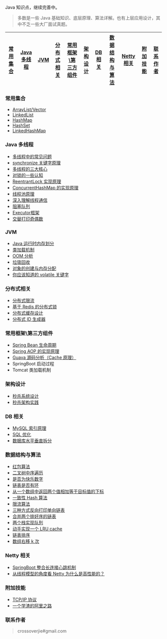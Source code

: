 
Java 知识点，继续完善中。

> 多数是一些 Java 基础知识、底层原理、算法详解。也有上层应用设计，其中不乏一些大厂面试真题。

[常用集合](https://github.com/nekoozero/Java-Interview/blob/master/README.md#%E5%B8%B8%E7%94%A8%E9%9B%86%E5%90%88) | [Java 多线程](https://github.com/nekoozero/Java-Interview/blob/master/README.md#java-%E5%A4%9A%E7%BA%BF%E7%A8%8B) | [JVM](https://github.com/nekoozero/Java-Interview/blob/master/README.md#jvm) | [分布式相关](https://github.com/nekoozero/Java-Interview/blob/master/README.md#%E5%88%86%E5%B8%83%E5%BC%8F%E7%9B%B8%E5%85%B3) |[常用框架\第三方组件](https://github.com/nekoozero/Java-Interview/blob/master/README.md#%E5%B8%B8%E7%94%A8%E6%A1%86%E6%9E%B6%E7%AC%AC%E4%B8%89%E6%96%B9%E7%BB%84%E4%BB%B6)|[架构设计](https://github.com/nekoozero/Java-Interview/blob/master/README.md#%E6%9E%B6%E6%9E%84%E8%AE%BE%E8%AE%A1)|[DB 相关](https://github.com/nekoozero/Java-Interview/blob/master/README.md#db-%E7%9B%B8%E5%85%B3)|[数据结构与算法](https://github.com/nekoozero/Java-Interview/blob/master/README.md#%E6%95%B0%E6%8D%AE%E7%BB%93%E6%9E%84%E4%B8%8E%E7%AE%97%E6%B3%95)|[Netty 相关](https://github.com/nekoozero/Java-Interview#netty-%E7%9B%B8%E5%85%B3)|[附加技能](https://github.com/nekoozero/Java-Interview/blob/master/README.md#%E9%99%84%E5%8A%A0%E6%8A%80%E8%83%BD)|[联系作者](https://github.com/nekoozero/Java-Interview#%E8%81%94%E7%B3%BB%E4%BD%9C%E8%80%85)
---- | --- | --- | ---| ---| ---| ---| ---| ---|---|---



### 常用集合
- [ArrayList/Vector](https://github.com/nekoozero/Java-Interview/blob/master/MD/ArrayList.md)
- [LinkedList](https://github.com/nekoozero/Java-Interview/blob/master/MD/LinkedList.md)
- [HashMap](https://github.com/nekoozero/Java-Interview/blob/master/MD/HashMap.md)
- [HashSet](https://github.com/nekoozero/Java-Interview/blob/master/MD/collection/HashSet.md)
- [LinkedHashMap](https://github.com/nekoozero/Java-Interview/blob/master/MD/collection/LinkedHashMap.md)

### Java 多线程
- [多线程中的常见问题](https://github.com/nekoozero/Java-Interview/blob/master/MD/Thread-common-problem.md)
- [synchronize 关键字原理](https://github.com/nekoozero/Java-Interview/blob/master/MD/Synchronize.md)
- [多线程的三大核心](https://github.com/nekoozero/Java-Interview/blob/master/MD/Threadcore.md)
- [对锁的一些认知](https://github.com/nekoozero/Java-Interview/blob/master/MD/Java-lock.md)
- [ReentrantLock 实现原理 ](https://github.com/nekoozero/Java-Interview/blob/master/MD/ReentrantLock.md)
- [ConcurrentHashMap 的实现原理](https://github.com/nekoozero/Java-Interview/blob/master/MD/ConcurrentHashMap.md)
- [线程池原理](https://github.com/nekoozero/Java-Interview/blob/master/MD/ThreadPoolExecutor.md)
- [深入理解线程通信](https://github.com/nekoozero/Java-Interview/blob/master/MD/concurrent/thread-communication.md)
- [阻塞队列](https://github.com/nekoozero/Java-Interview/blob/master/MD/BlockingQueue.md)
- [Executor框架](https://github.com/nekoozero/Java-Interview/blob/master/MD/Executor.md)
- [交替打印奇偶数](https://github.com/nekoozero/Java-Interview/blob/master/src/main/java/com/crossoverjie/actual/TwoThread.java)

### JVM
- [Java 运行时内存划分](https://github.com/nekoozero/Java-Interview/blob/master/MD/MemoryAllocation.md)
-  [类加载机制](https://github.com/nekoozero/Java-Interview/blob/master/MD/ClassLoad.md)
-  [OOM 分析](https://github.com/nekoozero/Java-Interview/blob/master/MD/OOM-analysis.md)
- [垃圾回收](https://github.com/nekoozero/Java-Interview/blob/master/MD/GarbageCollection.md)
- [对象的创建与内存分配](https://github.com/nekoozero/Java-Interview/blob/master/MD/newObject.md)
- [你应该知道的 volatile 关键字](https://github.com/nekoozero/Java-Interview/blob/master/MD/concurrent/volatile.md)

### 分布式相关

- [分布式限流](http://nekoozero.top/2018/04/28/sbc/sbc7-Distributed-Limit/)
- [基于 Redis 的分布式锁](http://nekoozero.top/2018/03/29/distributed-lock/distributed-lock-redis/)
- [分布式缓存设计](https://github.com/nekoozero/Java-Interview/blob/master/MD/Cache-design.md)
- [分布式 ID 生成器](https://github.com/nekoozero/Java-Interview/blob/master/MD/ID-generator.md)

### 常用框架\第三方组件

- [Spring Bean 生命周期](https://github.com/nekoozero/Java-Interview/blob/master/MD/spring/spring-bean-lifecycle.md)
- [Spring AOP 的实现原理](https://github.com/nekoozero/Java-Interview/blob/master/MD/SpringAOP.md) 
- [Guava 源码分析（Cache 原理）](https://nekoozero.top/2018/06/13/guava/guava-cache/)
- SpringBoot 启动过程
- Tomcat 类加载机制


### 架构设计
- [秒杀系统设计](https://github.com/nekoozero/Java-Interview/blob/master/MD/Spike.md)
- [秒杀架构实践](http://nekoozero.top/2018/05/07/ssm/SSM18-seconds-kill/)

### DB 相关

- [MySQL 索引原理](https://github.com/nekoozero/Java-Interview/blob/master/MD/mysql/MySQL-Index.md)
- [SQL 优化](https://github.com/nekoozero/Java-Interview/blob/master/MD/mysql/SQL-optimization.md)
- [数据库水平垂直拆分](https://github.com/nekoozero/Java-Interview/blob/master/MD/mysql/DB-split.md)

### 数据结构与算法
- [红包算法](https://github.com/nekoozero/Java-Interview/blob/master/src/main/java/com/nekoozero/red/RedPacket.java)
- [二叉树中序遍历](https://github.com/nekoozero/Java-Interview/blob/master/src/main/java/com/nekoozero/algorithm/BinaryNode.java#L76-L101)
- [是否为快乐数字](https://github.com/nekoozero/Java-Interview/blob/master/src/main/java/com/nekoozero/algorithm/HappyNum.java#L38-L55)
- [链表是否有环](https://github.com/nekoozero/Java-Interview/blob/master/src/main/java/com/nekoozero/algorithm/LinkLoop.java#L32-L59)
- [从一个数组中返回两个值相加等于目标值的下标](https://github.com/nekoozero/Java-Interview/blob/master/src/main/java/com/nekoozero/algorithm/TwoSum.java#L38-L59)
- [一致性 Hash 算法](https://github.com/nekoozero/Java-Interview/blob/master/MD/Consistent-Hash.md)
- [限流算法](https://github.com/nekoozero/Java-Interview/blob/master/MD/Limiting.md)
- [三种方式反向打印单向链表](https://github.com/nekoozero/Java-Interview/blob/master/src/main/java/com/nekoozero/algorithm/ReverseNode.java)
- [合并两个排好序的链表](https://github.com/nekoozero/Java-Interview/blob/master/src/main/java/com/nekoozero/algorithm/MergeTwoSortedLists.java)
- [两个栈实现队列](https://github.com/nekoozero/Java-Interview/blob/master/src/main/java/com/nekoozero/algorithm/TwoStackQueue.java)
- [动手实现一个 LRU cache](http://nekoozero.top/2018/04/07/algorithm/LRU-cache/)
- [链表排序](./src/main/java/com/nekoozero/algorithm/LinkedListMergeSort.java)
- [数组右移 k 次](./src/main/java/com/nekoozero/algorithm/ArrayKShift.java)

### Netty 相关
- [SpringBoot 整合长连接心跳机制](https://nekoozero.top/2018/05/24/netty/Netty(1)TCP-Heartbeat/)
- [从线程模型的角度看 Netty 为什么是高性能的？](https://nekoozero.top/2018/07/04/netty/Netty(2)Thread-model/)

### 附加技能

- [TCP/IP 协议](https://github.com/nekoozero/Java-Interview/blob/master/MD/TCP-IP.md)
- [一个学渣的阿里之路](https://crossoverjie.top/2018/06/21/personal/Interview-experience/)


### 联系作者

> crossoverjie#gmail.com
